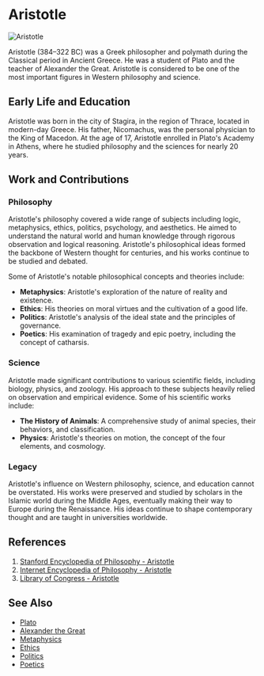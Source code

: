 # Aristotle

![Aristotle](https://upload.wikimedia.org/wikipedia/commons/thumb/4/4a/Aristotle_Altemps_Inv8575.jpg/220px-Aristotle_Altemps_Inv8575.jpg "Aristotle")

Aristotle (384–322 BC) was a Greek philosopher and polymath during the Classical period in Ancient Greece. He was a student of Plato and the teacher of Alexander the Great. Aristotle is considered to be one of the most important figures in Western philosophy and science.

## Early Life and Education
Aristotle was born in the city of Stagira, in the region of Thrace, located in modern-day Greece. His father, Nicomachus, was the personal physician to the King of Macedon. At the age of 17, Aristotle enrolled in Plato's Academy in Athens, where he studied philosophy and the sciences for nearly 20 years.

## Work and Contributions

### Philosophy

Aristotle's philosophy covered a wide range of subjects including logic, metaphysics, ethics, politics, psychology, and aesthetics. He aimed to understand the natural world and human knowledge through rigorous observation and logical reasoning. Aristotle's philosophical ideas formed the backbone of Western thought for centuries, and his works continue to be studied and debated.

Some of Aristotle's notable philosophical concepts and theories include:

- **Metaphysics**: Aristotle's exploration of the nature of reality and existence.
- **Ethics**: His theories on moral virtues and the cultivation of a good life.
- **Politics**: Aristotle's analysis of the ideal state and the principles of governance.
- **Poetics**: His examination of tragedy and epic poetry, including the concept of catharsis.

### Science

Aristotle made significant contributions to various scientific fields, including biology, physics, and zoology. His approach to these subjects heavily relied on observation and empirical evidence. Some of his scientific works include:

- **The History of Animals**: A comprehensive study of animal species, their behaviors, and classification.
- **Physics**: Aristotle's theories on motion, the concept of the four elements, and cosmology.

### Legacy

Aristotle's influence on Western philosophy, science, and education cannot be overstated. His works were preserved and studied by scholars in the Islamic world during the Middle Ages, eventually making their way to Europe during the Renaissance. His ideas continue to shape contemporary thought and are taught in universities worldwide.

## References

1. [Stanford Encyclopedia of Philosophy - Aristotle](https://plato.stanford.edu/entries/aristotle/)
2. [Internet Encyclopedia of Philosophy - Aristotle](https://iep.utm.edu/aristotl/)
3. [Library of Congress - Aristotle](https://www.loc.gov/rr/scitech/SciRefGuides/aristotle.html)

## See Also

* [Plato](Plato.md)
* [Alexander the Great](Alexander_the_Great.md)
* [Metaphysics](Metaphysics.md)
* [Ethics](Ethics.md)
* [Politics](Politics.md)
* [Poetics](Poetics.md)